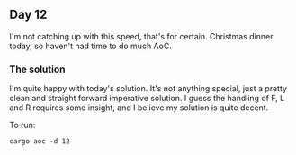 ## Day 12

I'm not catching up with this speed, that's for certain. Christmas dinner today, so haven't had time to do much AoC.

### The solution

I'm quite happy with today's solution. It's not anything special, just a pretty clean and straight forward imperative solution.
I guess the handling of F, L and R requires some insight, and I believe my solution is quite decent.

To run:
```
cargo aoc -d 12
```
